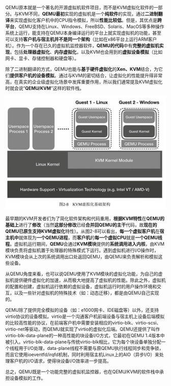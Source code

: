 
<!-- @import "[TOC]" {cmd="toc" depthFrom=1 depthTo=6 orderedList=false} -->

<!-- code_chunk_output -->



<!-- /code_chunk_output -->

QEMU原本就是一个著名的开源虚拟机软件项目，而不是KVM虚拟化软件的一部分。与KVM不同，**QEMU最初**实现的虚拟机是一个**纯软件**的实现，通过**二进制翻译**来实现虚拟化客户机中的CPU指令模拟，所以**性能比较低**。但是，其优点是**跨平台**，QEMU支持在Linux、Windows、FreeBSD、Solaris、MacOS等多种操作系统上运行，能支持在QEMU本身编译运行的平台上就实现虚拟机的功能，甚至可以支持**客户机与宿主机并不是同一个架构**（比如在x86平台上运行ARM客户机）。作为一个存在已久的虚拟机监控器软件，**QEMU的代码**中有**完整的虚拟机实现**，包括**处理器虚拟化**、**内存虚拟化**，以及KVM也会用到的**虚拟设备模拟**（比如网卡、显卡、存储控制器和硬盘等）。

除了二进制翻译的方式，QEMU也能与**基于硬件虚拟化**的**Xen、KVM**结合，为它们**提供客户机的设备模拟**。通过与KVM的密切结合，让虚拟化的性能提升得非常高，在真实的企业级虚拟化场景中发挥重要作用，所以我们通常提及KVM虚拟化时就会说“**QEMU/KVM**”这样的软件栈。

![](./images/2019-05-14-21-42-10.png)

最早期的KVM开发者们为了简化软件架构和代码重用，**根据KVM特性**在**QEMU的基础上**进行了**修改**（当然**这部分修改**已经**合并回QEMU的主干**代码，故**现在的QEMU已原生支持KVM虚拟化**特性）。从图2\-8可以看出，**每一个虚拟客户机**在**宿主机中**就体现为**一个QEMU进程**，而**客户机**的**每一个虚拟CPU**就是**一个QEMU线程**。虚拟机运行期间，**QEMU**会通过**KVM模块**提供的**系统调用进入内核**，由KVM模块负责将虚拟机置于处理器的特殊模式下运行。遇到虚拟机进行I/O操作时，KVM模块会从上次的系统调用出口处返回QEMU，由QEMU来负责解析和模拟这些设备。

从QEMU角度来看，也可以说QEMU使用了KVM模块的虚拟化功能，为自己的虚拟机提供硬件虚拟化的加速，从而极大地提高了虚拟机的性能。除此之外，虚拟机的配置和创建，虚拟机运行依赖的虚拟设备，虚拟机运行时的用户操作环境和交互，以及一些针对虚拟机的特殊技术（如：动态迁移），都是由QEMU自己实现的。

QEMU除了提供完全模拟的设备（如：e1000网卡、IDE磁盘等）以外，还支持virtio协议的设备模拟。virtio是一个沟通客户机前端设备与宿主机上设备后端模拟的比较高性能的协议，在前端客户机中需要安装相应的virtio-blk、virtio-scsi、virtio-net等驱动，而QEMU就实现了virtio的虚拟化后端。QEMU还提供了叫作virtio-blk-data-plane的一种高性能的块设备I/O方式，它最初在QEMU 1.4版本中被引入。virtio-blk-data-plane与传统virtio-blk相比，它为每个块设备单独分配一个线程用于I/O处理，data-plane线程不需要与原QEMU执行线程同步和竞争锁，而且它使用ioeventfd/irqfd机制，同时利用宿主机Linux上的AIO（异步I/O）来处理客户机的I/O请求，使得块设备I/O效率进一步提高。

总之，QEMU既是一个功能完整的虚拟机监控器，也在QEMU/KVM的软件栈中承担设备模拟的工作。
